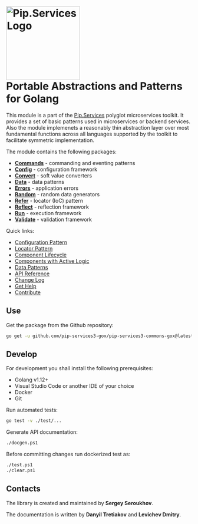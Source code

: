 # <img src="https://uploads-ssl.webflow.com/5ea5d3315186cf5ec60c3ee4/5edf1c94ce4c859f2b188094_logo.svg" alt="Pip.Services Logo" width="200"> <br/> Portable Abstractions and Patterns for Golang

This module is a part of the [Pip.Services](http://pip.services.org) polyglot microservices toolkit.
It provides a set of basic patterns used in microservices or backend services.
Also the module implemenets a reasonably thin abstraction layer over most fundamental functions across
all languages supported by the toolkit to facilitate symmetric implementation.

The module contains the following packages:

- [**Commands**](https://godoc.org/github.com/pip-services3-gox/pip-services3-commons-gox/commands) - commanding and eventing patterns
- [**Config**](https://godoc.org/github.com/pip-services3-gox/pip-services3-commons-gox/config) - configuration framework
- [**Convert**](https://godoc.org/github.com/pip-services3-gox/pip-services3-commons-gox/convert) - soft value converters
- [**Data**](https://godoc.org/github.com/pip-services3-gox/pip-services3-commons-gox/data) - data patterns
- [**Errors**](https://godoc.org/github.com/pip-services3-gox/pip-services3-commons-gox/errors) - application errors
- [**Random**](https://godoc.org/github.com/pip-services3-gox/pip-services3-commons-gox/random) - random data generators
- [**Refer**](https://godoc.org/github.com/pip-services3-gox/pip-services3-commons-gox/refer) - locator (IoC) pattern
- [**Reflect**](https://godoc.org/github.com/pip-services3-gox/pip-services3-commons-gox/reflect) - reflection framework
- [**Run**](https://godoc.org/github.com/pip-services3-gox/pip-services3-commons-gox/run) - execution framework
- [**Validate**](https://godoc.org/github.com/pip-services3-gox/pip-services3-commons-gox/validate) - validation framework

<a name="links"></a> Quick links:

* [Configuration Pattern](https://www.pipservices.org/recipies/configuration) 
* [Locator Pattern](https://www.pipservices.org/recipies/references)
* [Component Lifecycle](https://www.pipservices.org/recipies/component-lifecycle)
* [Components with Active Logic](https://www.pipservices.org/recipies/active-logic)
* [Data Patterns](https://www.pipservices.org/recipies/memory-persistence)
* [API Reference](https://godoc.org/github.com/pip-services3-gox/pip-services3-commons-gox)
* [Change Log](CHANGELOG.md)
* [Get Help](https://www.pipservices.org/community/help)
* [Contribute](https://www.pipservices.org/community/contribute)


## Use

Get the package from the Github repository:
```bash
go get -u github.com/pip-services3-gox/pip-services3-commons-gox@latest
```

## Develop

For development you shall install the following prerequisites:
* Golang v1.12+
* Visual Studio Code or another IDE of your choice
* Docker
* Git

Run automated tests:
```bash
go test -v ./test/...
```

Generate API documentation:
```bash
./docgen.ps1
```

Before committing changes run dockerized test as:
```bash
./test.ps1
./clear.ps1
```

## Contacts

The library is created and maintained by **Sergey Seroukhov**.

The documentation is written by **Danyil Tretiakov** and **Levichev Dmitry**.
